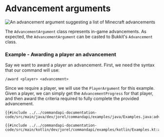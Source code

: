 # Advancement arguments

![An advancement argument suggesting a list of Minecraft advancements](./images/arguments/advancement.png)

The `AdvancementArgument` class represents in-game advancements. As expected, the `AdvancementArgument` can be casted to Bukkit's `Advancement` class.

<div class="example">

### Example - Awarding a player an advancement

Say we want to award a player an advancement. First, we need the syntax that our command will use:

```mccmd
/award <player> <advancement>
```

Since we require a player, we will use the `PlayerArgument` for this example. Given a player, we can simply get the `AdvancementProgress` for that player, and then award the criteria required to fully complete the provided advancement.

<div class="multi-pre">

```java,Java
{{#include ../../commandapi-documentation-code/src/main/java/dev/jorel/commandapi/examples/java/Examples.java:advancementarguments}}
```

```kotlin,Kotlin
{{#include ../../commandapi-documentation-code/src/main/kotlin/dev/jorel/commandapi/examples/kotlin/Examples.kt:advancementarguments}}
```

</div>

</div>
